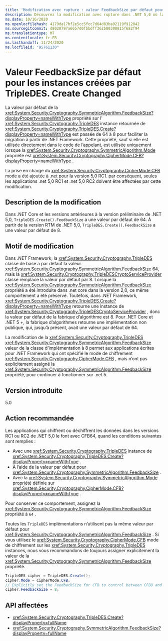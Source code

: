 ```yaml
---
title: 'Modification avec rupture : valeur FeedbackSize par défaut pour les instances créées par TripleDES. Create Changed'
description: Découvrez la modification avec rupture dans .NET 5,0 où la valeur par défaut de la propriété FeedbackSize sur l’instance TripleDES retournée par TripleDES. Create () est passée de 64 à 8.
ms.date: 10/16/2020
ms.openlocfilehash: 4179da17bf2e5cc5fcc7d64d83ba92119f912042
ms.sourcegitcommit: d8020797a6657d0fbbdff362b80300815f682f94
ms.translationtype: MT
ms.contentlocale: fr-FR
ms.lasthandoff: 11/24/2020
ms.locfileid: "95761130"
---
```

# <a name="default-feedbacksize-value-for-instances-created-by-tripledescreate-changed"></a>Valeur FeedbackSize par défaut pour les instances créées par TripleDES. Create Changed

La valeur par défaut de la <xref:System.Security.Cryptography.SymmetricAlgorithm.FeedbackSize?displayProperty=nameWithType> propriété sur l' <xref:System.Security.Cryptography.TripleDES> instance retournée de <xref:System.Security.Cryptography.TripleDES.Create?displayProperty=nameWithType> est passée de 64 à 8 pour faciliter la migration à partir de .NET Framework. Cette propriété, sauf si elle est utilisée directement dans le code de l’appelant, est utilisée uniquement lorsque la <xref:System.Security.Cryptography.SymmetricAlgorithm.Mode> propriété est <xref:System.Security.Cryptography.CipherMode.CFB?displayProperty=nameWithType> .

La prise en charge du <xref:System.Security.Cryptography.CipherMode.CFB> mode a été ajoutée à .net pour la version 5,0 RC1. par conséquent, seules les applications .net 5,0 RC1 et .net 5,0 RC2 doivent être affectées par cette modification.

## <a name="change-description"></a>Description de la modification

Dans .NET Core et les versions antérieures à la version préliminaire de .NET 5,0, `TripleDES.Create().FeedbackSize` a une valeur par défaut de 64. À partir de la version RTM de .NET 5,0, `TripleDES.Create().FeedbackSize` a une valeur par défaut de 8.

## <a name="reason-for-change"></a>Motif de modification

Dans .NET Framework, la <xref:System.Security.Cryptography.TripleDES> classe de base a par défaut la valeur <xref:System.Security.Cryptography.SymmetricAlgorithm.FeedbackSize> 64, mais la <xref:System.Security.Cryptography.TripleDESCryptoServiceProvider> classe remplace la valeur par défaut par 8. Lorsque la <xref:System.Security.Cryptography.SymmetricAlgorithm.FeedbackSize> propriété a été introduite dans .net core dans la version 2,0, ce même comportement a été préservé. Toutefois, dans .NET Framework, <xref:System.Security.Cryptography.TripleDES.Create?displayProperty=nameWithType> retourne une instance de <xref:System.Security.Cryptography.TripleDESCryptoServiceProvider> , donc la valeur par défaut de la fabrique d’algorithme est 8. Pour .NET Core et .NET 5 +, la fabrique d’algorithmes retourne une implémentation non publique, qui, jusqu’à présent, avait une valeur par défaut de 64.

La modification de la <xref:System.Security.Cryptography.TripleDES> <xref:System.Security.Cryptography.SymmetricAlgorithm.FeedbackSize> valeur de la classe d’implémentation à 8 permet aux applications écrites pour .NET Framework qui ont spécifié le mode de chiffrement <xref:System.Security.Cryptography.CipherMode.CFB> , mais n’ont pas explicitement assigné la <xref:System.Security.Cryptography.SymmetricAlgorithm.FeedbackSize> propriété, pour continuer à fonctionner sur .net 5.

## <a name="version-introduced"></a>Version introduite

5.0

## <a name="recommended-action"></a>Action recommandée

Les applications qui chiffrent ou déchiffrent les données dans les versions RC1 ou RC2 de .NET 5,0 le font avec CFB64, quand les conditions suivantes sont remplies :

- Avec une <xref:System.Security.Cryptography.TripleDES> instance de <xref:System.Security.Cryptography.TripleDES.Create?displayProperty=nameWithType> .
- À l’aide de la valeur par défaut pour <xref:System.Security.Cryptography.SymmetricAlgorithm.FeedbackSize> .
- Avec la <xref:System.Security.Cryptography.SymmetricAlgorithm.Mode> propriété définie sur <xref:System.Security.Cryptography.CipherMode.CFB?displayProperty=nameWithType> .

Pour conserver ce comportement, assignez la <xref:System.Security.Cryptography.SymmetricAlgorithm.FeedbackSize> propriété à `64` .

Toutes les `TripleDES` implémentations n’utilisent pas la même valeur par défaut pour <xref:System.Security.Cryptography.SymmetricAlgorithm.FeedbackSize> . Si vous utilisez le <xref:System.Security.Cryptography.CipherMode.CFB> mode de chiffrement sur les <xref:System.Security.Cryptography.TripleDES> instances, nous vous recommandons de toujours assigner explicitement la valeur de la <xref:System.Security.Cryptography.SymmetricAlgorithm.FeedbackSize> propriété.

```csharp
TripleDES cipher = TripleDES.Create();
cipher.Mode = CipherMode.CFB;
// Explicitly set the FeedbackSize for CFB to control between CFB8 and CFB64.
cipher.FeedbackSize = 8;
```

## <a name="affected-apis"></a>API affectées

- <xref:System.Security.Cryptography.TripleDES.Create?displayProperty=fullName>
- <xref:System.Security.Cryptography.SymmetricAlgorithm.FeedbackSize?displayProperty=fullName>

<!--

### Affected APIs

- `M:System.Security.Cryptography.TripleDES.Create`
- `P:System.Security.Cryptography.SymmetricAlgorithm.FeedbackSize`

### Category

- Cryptography

-->

